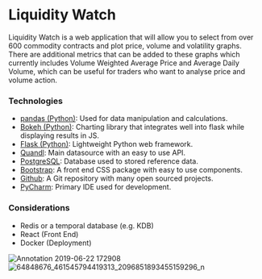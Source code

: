 # Liquidity Watch

Liquidity Watch is a web application that will allow you to select from over 600 commodity contracts and plot price, volume and volatility graphs. There are additional metrics that can be added to these graphs which currently includes Volume Weighted Average Price and Average Daily Volume, which can be useful for traders who want to analyse price and volume action. 


### Technologies

 - [pandas (Python)](http://pandas.pydata.org/):  Used for data manipulation and calculations. 
 - [Bokeh (Python)](http://bokeh.pydata.org/en/latest/): Charting library that integrates well into flask while displaying results in JS.
 - [Flask (Python)](http://flask.pocoo.org/): Lightweight Python web framework. 
 - [Quandl](https://www.quandl.com/): Main datasource with an easy to use API.
 - [PostgreSQL](https://www.postgresql.org/): Database used to stored reference data. 
 - [Bootstrap](http://getbootstrap.com/): A front end CSS package with easy to use components.
 - [Github](https://github.com/): A Git repository with many open sourced projects.
 - [PyCharm](https://www.jetbrains.com/pycharm/): Primary IDE used for development.
 
### Considerations
 - Redis or a temporal database (e.g. KDB)
 - React (Front End)
 - Docker (Deployment)


![Annotation 2019-06-22 172908](https://user-images.githubusercontent.com/6753044/59966343-5a18c200-9513-11e9-951d-a9d5afae8d73.png)
![64848676_461545794419313_2096851893455159296_n](https://user-images.githubusercontent.com/6753044/59965478-72ceab00-9506-11e9-8eee-26adf1a3a0c2.png)
